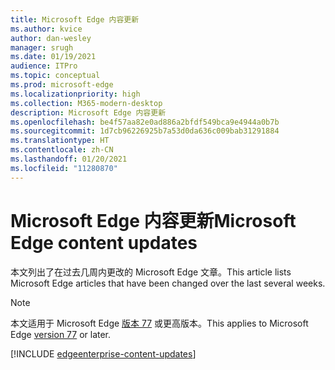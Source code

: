 ```yaml
---
title: Microsoft Edge 内容更新
ms.author: kvice
author: dan-wesley
manager: srugh
ms.date: 01/19/2021
audience: ITPro
ms.topic: conceptual
ms.prod: microsoft-edge
ms.localizationpriority: high
ms.collection: M365-modern-desktop
description: Microsoft Edge 内容更新
ms.openlocfilehash: be4f57aa82e0ad886a2bfdf549bca9e4944a0b7b
ms.sourcegitcommit: 1d7cb96226925b7a53d0da636c009bab31291884
ms.translationtype: HT
ms.contentlocale: zh-CN
ms.lasthandoff: 01/20/2021
ms.locfileid: "11280870"
---
```

# <span data-ttu-id="655b4-103">Microsoft Edge 内容更新</span><span class="sxs-lookup"><span data-stu-id="655b4-103">Microsoft Edge content updates</span></span>

<span data-ttu-id="655b4-104">本文列出了在过去几周内更改的 Microsoft Edge 文章。</span><span class="sxs-lookup"><span data-stu-id="655b4-104">This article lists Microsoft Edge articles that have been changed over the last several weeks.</span></span>

> [!NOTE]
> <span data-ttu-id="655b4-105">本文适用于 Microsoft Edge [版本 77](https://support.microsoft.com/help/4027011/microsoft-edge-find-out-which-version-you-have?ocid=MicrosoftStore-EdgeVersion) 或更高版本。</span><span class="sxs-lookup"><span data-stu-id="655b4-105">This applies to Microsoft Edge [version 77](https://support.microsoft.com/help/4027011/microsoft-edge-find-out-which-version-you-have?ocid=MicrosoftStore-EdgeVersion) or later.</span></span>

[!INCLUDE [edgeenterprise-content-updates](./includes/edgeenterprise-content-updates.md)]

